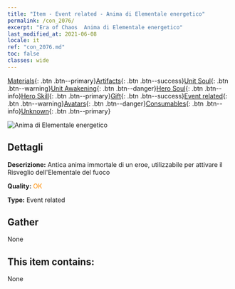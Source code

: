 ```yaml
---
title: "Item - Event related - Anima di Elementale energetico"
permalink: /con_2076/
excerpt: "Era of Chaos  Anima di Elementale energetico"
last_modified_at: 2021-06-08
locale: it
ref: "con_2076.md"
toc: false
classes: wide
---
```

 [Materials](/ItemsIT/){: .btn .btn--primary}[Artifacts](/ItemsIT/Artifacts/){: .btn .btn--success}[Unit Soul](/ItemsIT/UnitSoul/){: .btn .btn--warning}[Unit Awakening](/ItemsIT/UnitAwakening/){: .btn .btn--danger}[Hero Soul](/ItemsIT/HeroSoul/){: .btn .btn--info}[Hero Skill](/ItemsIT/HeroSkill/){: .btn .btn--primary}[Gift](/ItemsIT/Gift/){: .btn .btn--success}[Event related](/ItemsIT/Events/){: .btn .btn--warning}[Avatars](/ItemsIT/Avatars/){: .btn .btn--danger}[Consumables](/ItemsIT/Consumables/){: .btn .btn--info}[Unknown](/ItemsIT/Unknown/){: .btn .btn--primary}

 ![Anima di Elementale energetico](/images/t/juexing_904.png)

## Dettagli
 **Descrizione:** Antica anima immortale di un eroe, utilizzabile per attivare il Risveglio dell'Elementale del fuoco

 **Quality:** <span style="color: #FF8C00">OK</span>

 **Type:** Event related

## Gather

  None

## This item contains:

  None

